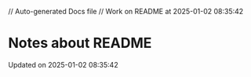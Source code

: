 // Auto-generated Docs file
// Work on README at 2025-01-02 08:35:42
# Notes about README
Updated on 2025-01-02 08:35:42
